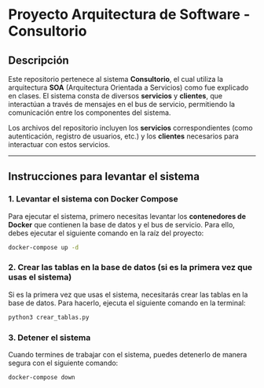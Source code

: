 # Proyecto Arquitectura de Software - Consultorio

## Descripción

Este repositorio pertenece al sistema **Consultorio**, el cual utiliza la arquitectura **SOA** (Arquitectura Orientada a Servicios) como fue explicado en clases. El sistema consta de diversos **servicios** y **clientes**, que interactúan a través de mensajes en el bus de servicio, permitiendo la comunicación entre los componentes del sistema.

Los archivos del repositorio incluyen los **servicios** correspondientes (como autenticación, registro de usuarios, etc.) y los **clientes** necesarios para interactuar con estos servicios.

---

## Instrucciones para levantar el sistema

### 1. Levantar el sistema con Docker Compose

Para ejecutar el sistema, primero necesitas levantar los **contenedores de Docker** que contienen la base de datos y el bus de servicio. Para ello, debes ejecutar el siguiente comando en la raíz del proyecto:

```bash
docker-compose up -d
```

### 2. Crear las tablas en la base de datos (si es la primera vez que usas el sistema)
Si es la primera vez que usas el sistema, necesitarás crear las tablas en la base de datos. Para hacerlo, ejecuta el siguiente comando en la terminal:

```bash
python3 crear_tablas.py
```


### 3. Detener el sistema
Cuando termines de trabajar con el sistema, puedes detenerlo de manera segura con el siguiente comando:
```bash
docker-compose down
```